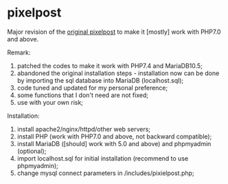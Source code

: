 # pixelpost
Major revision of the <a href="https://github.com/pixelpost/pixelpost">original pixelpost</a> to make it [mostly] work with PHP7.0 and above.

Remark:
1. patched the codes to make it work with PHP7.4 and MariaDB10.5;
2. abandoned the original installation steps - installation now can be done by importing the sql database into MariaDB (localhost.sql);
3. code tuned and updated for my personal preference;
4. some functions that I don't need are not fixed;
5. use with your own risk;

Installation:
1. install apache2/nginx/httpd/other web servers;
2. install PHP (work with PHP7.0 and above, not backward compatible);
3. install MariaDB ([should] work with 5.0 and above) and phpmyadmin (optional);
4. import localhost.sql for initial installation (recommend to use phpmyadmin);
5. change mysql connect parameters in /includes/pixielpost.php;

